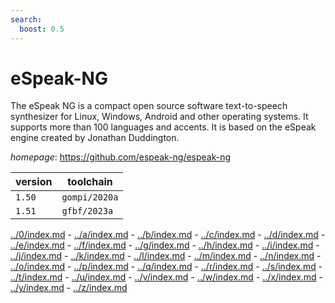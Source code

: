 ```yaml
---
search:
  boost: 0.5
---
```

# eSpeak-NG

The eSpeak NG is a compact open source software text-to-speech synthesizer for Linux, Windows, Android and other operating systems. It supports more than 100 languages and accents. It is based on the eSpeak engine created by Jonathan Duddington.

*homepage*: <https://github.com/espeak-ng/espeak-ng>

version | toolchain
--------|----------
``1.50`` | ``gompi/2020a``
``1.51`` | ``gfbf/2023a``

[../0/index.md](0) - [../a/index.md](a) - [../b/index.md](b) - [../c/index.md](c) - [../d/index.md](d) - [../e/index.md](e) - [../f/index.md](f) - [../g/index.md](g) - [../h/index.md](h) - [../i/index.md](i) - [../j/index.md](j) - [../k/index.md](k) - [../l/index.md](l) - [../m/index.md](m) - [../n/index.md](n) - [../o/index.md](o) - [../p/index.md](p) - [../q/index.md](q) - [../r/index.md](r) - [../s/index.md](s) - [../t/index.md](t) - [../u/index.md](u) - [../v/index.md](v) - [../w/index.md](w) - [../x/index.md](x) - [../y/index.md](y) - [../z/index.md](z)

